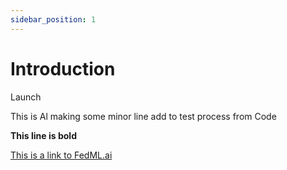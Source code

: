 ```yaml
---
sidebar_position: 1
---
```


# Introduction

Launch

This is Al making some minor line add to test process from Code

**This line is bold**

[This is a link to FedML.ai](https://fedml.ai)